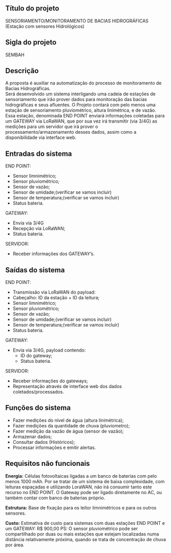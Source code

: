 
## Título do projeto

SENSORIAMENTO/MONITORAMENTO DE BACIAS HIDROGRÁFICAS (Estação com sensores Hidrológicos)

## Sigla do projeto

SEMBAH

## Descrição

A proposta é auxiliar na automatização do processo de monitoramento de Bacias Hidrográficas.\
Será desenvolvido um sistema interligando uma cadeia de estações de sensoriamento  que irão prover dados para monitoração das bacias hidrográficas e seus afluentes.
O Projeto contará com pelo menos uma estação  de sensoriamento pluviométrico, altura linimétrica,  e de vazão. Essa estação, denominada END POINT enviará informações coletadas para um GATEWAY via LoRaWAN, que por sua vez irá transmitir (via 3/4G) as medições para um servidor que irá prover o processamento/armazenamento desses dados, assim como a disponibilidade via interface web.  

## Entradas do sistema

END POINT:
- Sensor limnimétrico;
- Sensor pluviométrico;
- Sensor de vazão;
- Sensor de umidade;(verificar se vamos incluir)
- Sensor de temperatura;(verificar se vamos incluir)
- Status bateria.

GATEWAY:
- Envia via 3/4G
- Recepção via LoRaWAN;
- Status bateria.

SERVIDOR:
- Receber informações dos GATEWAY’s.

## Saídas do sistema

END POINT:
- Transmissão via LoRaWAN do payload:
- Cabeçalho: ID da estação + ID da leitura;
- Sensor limnimétrico;
- Sensor pluviométrico;
- Sensor de vazão;
- Sensor de umidade;(verificar se vamos incluir)
- Sensor de temperatura;(verificar se vamos incluir)
- Status bateria.

GATEWAY:
- Envia via 3/4G, payload contendo:
  - ID do gateway;
  - Status bateria.

SERVIDOR:
- Receber informações do gateways;
- Representação através de interface web dos dados coletados/processados.

## Funções do sistema

- Fazer medições do nível de água (altura linimétrica);
- Fazer medições da quantidade de chuva (pluviometro);
- Fazer medição da vazão de água (sensor de vazão);
- Armazenar dados;
- Consultar dados (Históricos);
- Processar informações e emitir alertas.

## Requisitos não funcionais

**Energia:** Células fotovoltaicas ligadas a um banco de baterias com pelo menos 1000 mAh. Por se tratar de um sistema de baixa complexidade, com leituras espaçadas e utilizando LoraWAN, não  irá consumir tanto este recurso no END POINT.  O Gateway pode ser ligado diretamente no AC, ou também contar com banco de baterias próprio.

**Estrutura:** Base de fixação para os leitor limnimétricos e para os outros sensores.

**Custo:** Estimativa de custo para sistemas com duas estações END POINT e um GATEWAY: R$ 900,00
PS: O sensor pluviométrico pode ser compartilhado por duas ou mais estações que estejam localizadas numa distância relativamente próxima, quando se trata de concentração de chuva por área.  
